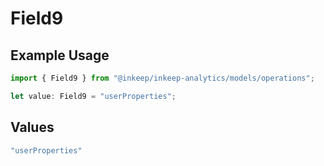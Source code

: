 # Field9

## Example Usage

```typescript
import { Field9 } from "@inkeep/inkeep-analytics/models/operations";

let value: Field9 = "userProperties";
```

## Values

```typescript
"userProperties"
```